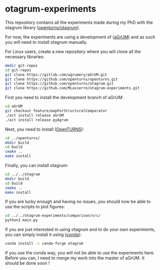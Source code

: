 # otagrum-experiments

This repository contains all the experiments made during my PhD with the otagrum library 
([openturns/otagrum](https://github.com/openturns/otagrum)).

For now, the experiments are using a development of ([aGrUM](https://gitlab.com/agrumery/aGrUM)) and
as such you will need to install otagrum manually.

For Linux users, create a new repository where you will clone all the necessary libraries:
```bash
mkdir git-repos
cd git-repos
git clone https://gitlab.com/agrumery/aGrUM.git
git clone https://github.com/openturns/openturns.git
git clone https://github.com/openturns/otagrum.git
git clone https://github.com/MLasserre/otagrum-experiments.git
```
First you need to install the development branch of aGrUM:
```bash
cd aGrUM
git checkout feature/mapForStructuralComparator
./act install release aGrUM
./act install release pyAgrum
```

Next, you need to install ([OpenTURNS](https://github.com/openturns/openturns)):
```bash
cd ../openturns/
mkdir build
cd build
cmake ..
make install
```

Finally, you can install otagrum:
```bash
cd ../../otagrum
mkdir build
cd build
cmake ..
make install
```

If you are lucky enough and having no issues, you should now be able to use the scripts to plot figures:
```bash
cd ../../otagrum-experiments/comparison/src/
python3 main.py
```

If you are just interested in using otagrum and to do your own experiments, you can simply install it using ([conda](https://docs.conda.io/en/latest/miniconda.html)):
```bash
conda install -c conda-forge otagrum
```

If you use the conda way, you will not be able to use the experiments here.
Before you can, I need to merge my work into the master of aGrUM.
It should be done soon !
